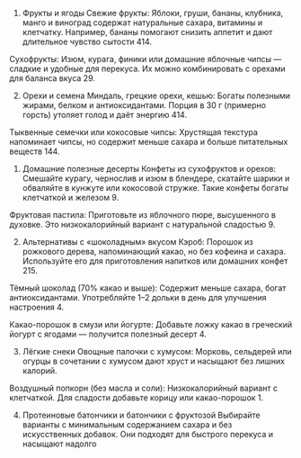 1. Фрукты и ягоды
Свежие фрукты: Яблоки, груши, бананы, клубника, манго и виноград содержат натуральные сахара, витамины и клетчатку. Например, бананы помогают снизить аппетит и дают длительное чувство сытости 414.

Сухофрукты: Изюм, курага, финики или домашние яблочные чипсы — сладкие и удобные для перекуса. Их можно комбинировать с орехами для баланса вкуса 29.

2. Орехи и семена
Миндаль, грецкие орехи, кешью: Богаты полезными жирами, белком и антиоксидантами. Порция в 30 г (примерно горсть) утоляет голод и даёт энергию 414.

Тыквенные семечки или кокосовые чипсы: Хрустящая текстура напоминает чипсы, но содержит меньше сахара и больше питательных веществ 144.

1. Домашние полезные десерты
Конфеты из сухофруктов и орехов: Смешайте курагу, чернослив и изюм в блендере, скатайте шарики и обваляйте в кунжуте или кокосовой стружке. Такие конфеты богаты клетчаткой и железом 9.

Фруктовая пастила: Приготовьте из яблочного пюре, высушенного в духовке. Это низкокалорийный вариант с натуральной сладостью 9.

2. Альтернативы с «шоколадным» вкусом
Кэроб: Порошок из рожкового дерева, напоминающий какао, но без кофеина и сахара. Используйте его для приготовления напитков или домашних конфет 215.

Тёмный шоколад (70% какао и выше): Содержит меньше сахара, богат антиоксидантами. Употребляйте 1–2 дольки в день для улучшения настроения 4.

Какао-порошок в смузи или йогурте: Добавьте ложку какао в греческий йогурт с ягодами — получится полезный десерт 4.

3. Лёгкие снеки
Овощные палочки с хумусом: Морковь, сельдерей или огурцы в сочетании с хумусом дают хруст и насыщают без лишних калорий.

Воздушный попкорн (без масла и соли): Низкокалорийный вариант с клетчаткой. Для сладости добавьте корицу или какао-порошок 1.

4. Протеиновые батончики и батончики с фруктозой
Выбирайте варианты с минимальным содержанием сахара и без искусственных добавок. Они подходят для быстрого перекуса и насыщают надолго